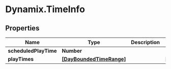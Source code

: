 # Dynamix.TimeInfo

## Properties
Name | Type | Description | Notes
------------ | ------------- | ------------- | -------------
**scheduledPlayTime** | **Number** |  | 
**playTimes** | [**[DayBoundedTimeRange]**](DayBoundedTimeRange.md) |  | [optional] 


